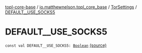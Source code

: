 [topl-core-base](../../index.md) / [io.matthewnelson.topl_core_base](../index.md) / [TorSettings](index.md) / [DEFAULT__USE_SOCKS5](./-d-e-f-a-u-l-t__-u-s-e_-s-o-c-k-s5.md)

# DEFAULT__USE_SOCKS5

`const val DEFAULT__USE_SOCKS5: `[`Boolean`](https://kotlinlang.org/api/latest/jvm/stdlib/kotlin/-boolean/index.html) [(source)](https://github.com/05nelsonm/TorOnionProxyLibrary-Android/blob/master/topl-core-base/src/main/java/io/matthewnelson/topl_core_base/TorSettings.kt#L142)
